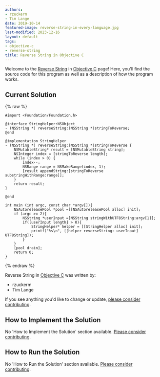 ```yaml
---
authors:
- rzuckerm
- Tim Lange
date: 2019-10-14
featured-image: reverse-string-in-every-language.jpg
last-modified: 2023-12-16
layout: default
tags:
- objective-c
- reverse-string
title: Reverse String in Objective C
---
```


Welcome to the [Reverse String](https://sampleprograms.io/projects/reverse-string) in [Objective C](https://sampleprograms.io/languages/objective-c) page! Here, you'll find the source code for this program as well as a description of how the program works.

## Current Solution

{% raw %}

```objective_c
#import <Foundation/Foundation.h>

@interface StringHelper:NSObject
- (NSString *) reverseString:(NSString *)stringToReverse;
@end

@implementation StringHelper 
- (NSString *) reverseString:(NSString *)stringToReverse {
    NSMutableString* result = [NSMutableString string];
    NSInteger index = [stringToReverse length];
    while (index > 0) {
        index--;
        NSRange range = NSMakeRange(index, 1);
        [result appendString:[stringToReverse substringWithRange:range]];
    }
    return result;
}

@end

int main (int argc, const char *argv[]){
    NSAutoreleasePool *pool =[[NSAutoreleasePool alloc] init];
    if (argc >= 2){
        NSString *userInput =[NSString stringWithUTF8String:argv[1]];
        if([userInput length] > 0){
            StringHelper* helper = [[StringHelper alloc] init];
            printf("%s\n", [[helper reverseString: userInput] UTF8String]);
        }
    }
    [pool drain];
    return 0;
}

```

{% endraw %}

Reverse String in [Objective C](https://sampleprograms.io/languages/objective-c) was written by:

- rzuckerm
- Tim Lange

If you see anything you'd like to change or update, [please consider contributing](https://github.com/TheRenegadeCoder/sample-programs).

## How to Implement the Solution

No 'How to Implement the Solution' section available. [Please consider contributing](https://github.com/TheRenegadeCoder/sample-programs-website).

## How to Run the Solution

No 'How to Run the Solution' section available. [Please consider contributing](https://github.com/TheRenegadeCoder/sample-programs-website).
